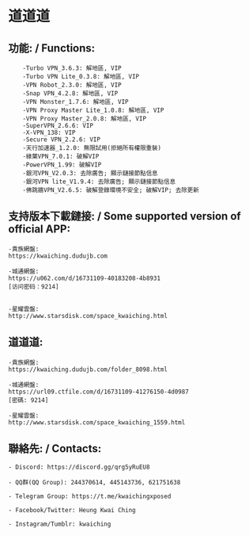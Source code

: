 # 道道道

## 功能: / Functions:

        -Turbo VPN_3.6.3: 解地區, VIP
        -Turbo VPN Lite_0.3.8: 解地區, VIP
        -VPN Robot_2.3.0: 解地區, VIP
        -Snap VPN_4.2.8: 解地區, VIP
        -VPN Monster_1.7.6: 解地區, VIP
        -VPN Proxy Master Lite_1.0.8: 解地區, VIP
        -VPN Proxy Master_2.0.8: 解地區, VIP
        -SuperVPN_2.6.6: VIP
        -X-VPN_138: VIP
        -Secure VPN_2.2.6: VIP
        -天行加速器_1.2.0: 無限試用(拒絕所有權限重裝)
        -綠葉VPN_7.0.1: 破解VIP
        -PowerVPN_1.99: 破解VIP
        -銀河VPN_V2.0.3: 去除廣告; 顯示鏈接節點信息
        -銀河VPN lite_V1.9.4: 去除廣告; 顯示鏈接節點信息
        -佛跳牆VPN_V2.6.5: 破解登錄環境不安全; 破解VIP; 去除更新

## 支持版本下載鏈接: / Some supported version of official APP:

	-貴族網盤:
	https://kwaiching.dudujb.com

	-城通網盤:
	https://u062.com/d/16731109-40183208-4b8931
	[访问密码：9214]


	-星耀雲盤:
	http://www.starsdisk.com/space_kwaiching.html

## 道道道:

	-貴族網盤:
	https://kwaiching.dudujb.com/folder_8098.html

	-城通網盤:
	https://url09.ctfile.com/d/16731109-41276150-4d0987
	[密碼: 9214]

	-星耀雲盤:
	http://www.starsdisk.com/space_kwaiching_1559.html

## 聯絡先: / Contacts:

	- Discord: https://discord.gg/qrg5yRuEU8

	- QQ群(QQ Group): 244370614, 445143736, 621751638

	- Telegram Group: https://t.me/kwaichingxposed

	- Facebook/Twitter: Heung Kwai Ching

	- Instagram/Tumblr: kwaiching
